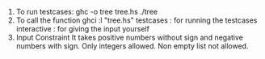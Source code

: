1. To run testcases:
   ghc -o tree tree.hs
   ./tree
2. To call the function
   ghci
   :l "tree.hs"
   testcases : for running the testcases
   interactive : for giving the input yourself
3. Input Constraint
   It takes positive numbers without sign and negative numbers with sign.
   Only integers allowed.
   Non empty list not allowed.
